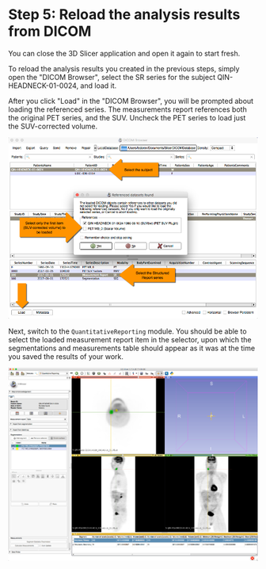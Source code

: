 # Step 5: Reload the analysis results from DICOM

You can close the 3D Slicer application and open it again to start fresh.

To reload the analysis results you created in the previous steps, simply open the "DICOM Browser", select the SR series for the subject QIN-HEADNECK-01-0024, and load it.

After you click "Load" in the "DICOM Browser", you will be prompted about loading the referenced series. The measurements report references both the original PET series, and the SUV. Uncheck the PET series to load just the SUV-corrected volume.

![](../../.gitbook/assets/sr-reload.png)

Next, switch to the `QuantitativeReporting` module. You should be able to select the loaded measurement report item in the selector, upon which the segmentations and measurements table should appear as it was at the time you saved the results of your work.

![](../../.gitbook/assets/sr-reloaded.png)

